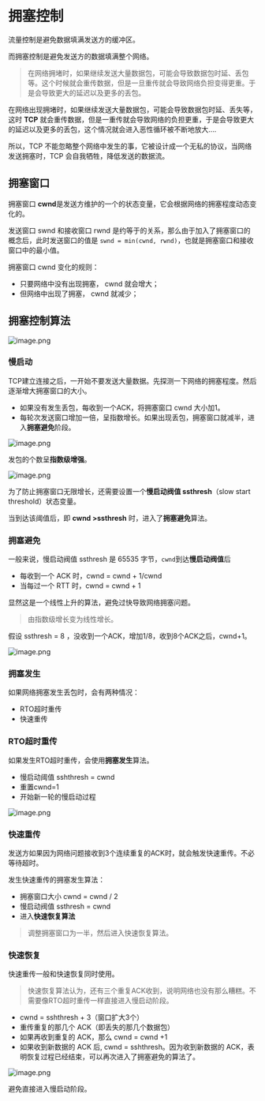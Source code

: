 # 拥塞控制

流量控制是避免数据填满发送方的缓冲区。

而拥塞控制是避免发送方的数据填满整个网络。

> 在网络拥堵时，如果继续发送大量数据包，可能会导致数据包时延、丢包等。这个时候就会重传数据，但是一旦重传就会导致网络负担变得更重。于是会导致更大的延迟以及更多的丢包。
> 

在⽹络出现拥堵时，如果继续发送⼤量数据包，可能会导致数据包时延、丢失等，这时 **TCP** 就会重传数据，但是⼀重传就会导致⽹络的负担更重，于是会导致更⼤的延迟以及更多的丢包，这个情况就会进⼊恶性循环被不断地放⼤….

所以，TCP 不能忽略整个网络中发⽣的事，它被设计成⼀个⽆私的协议，当⽹络发送拥塞时，TCP 会⾃我牺牲，降低发送的数据流。

## 拥塞窗口

拥塞窗⼝ **cwnd**是发送⽅维护的⼀个的状态变量，它会根据⽹络的拥塞程度动态变化的。

发送窗⼝ swnd 和接收窗⼝ rwnd 是约等于的关系，那么由于加⼊了拥塞窗⼝的概念后，此时发送窗⼝的值是 `swnd = min(cwnd, rwnd)`，也就是拥塞窗⼝和接收窗⼝中的最⼩值。

拥塞窗⼝ cwnd 变化的规则：

- 只要⽹络中没有出现拥塞， cwnd 就会增⼤；
- 但⽹络中出现了拥塞， cwnd 就减少；

## 拥塞控制算法

![image.png](https://s2.loli.net/2025/07/17/PSehOlIoxsrtvXQ.png)

### 慢启动

TCP建立连接之后，一开始不要发送大量数据。先探测一下网络的拥塞程度。然后逐渐增大拥塞窗口的大小。

- 如果没有发生丢包，每收到一个ACK，将拥塞窗口 cwnd 大小加1。
- 每轮次发送窗口增加一倍，呈指数增长。如果出现丢包，拥塞窗口就减半，进入**拥塞避免**阶段。

![image.png](https://s2.loli.net/2025/07/17/8sYR4HIm1ir2c3O.png)

发包的个数呈**指数级增强**。

![image.png](https://s2.loli.net/2025/07/17/XpNQAojuf9PnW6z.png)

为了防止拥塞窗口无限增长，还需要设置一个**慢启动阀值 ssthresh**（slow start threshold）状态变量。

当到达该阈值后，即 **cwnd >ssthresh** 时，进入了**拥塞避免**算法。

### 拥塞避免

一般来说，慢启动阀值 ssthresh 是 65535 字节，`cwnd`到达**慢启动阀值**后

- 每收到一个 ACK 时，cwnd = cwnd + 1/cwnd
- 当每过一个 RTT 时，cwnd = cwnd + 1

显然这是一个线性上升的算法，避免过快导致网络拥塞问题。

> 由指数级增长变为线性增长。
> 

假设 ssthresh = 8 ，没收到一个ACK，增加1/8，收到8个ACK之后，cwnd+1。

![image.png](https://s2.loli.net/2025/07/17/VMPCrGtHvZo4Ean.png)

### 拥塞发生

如果网络拥塞发生丢包时，会有两种情况：

- RTO超时重传
- 快速重传

### RTO超时重传

如果发生RTO超时重传，会使用**拥塞发生**算法。

- 慢启动阈值 sshthresh = cwnd
- 重置cwnd=1
- 开始新一轮的慢启动过程

![image.png](https://s2.loli.net/2025/07/17/VSBEObwgloIseZQ.png)

### 快速重传

发送方如果因为网络问题接收到3个连续重复的ACK时，就会触发快速重传。不必等待超时。

发⽣快速重传的拥塞发⽣算法：

- 拥塞窗口大小 cwnd = cwnd / 2
- 慢启动阀值 ssthresh = cwnd
- 进入**快速恢复算法**

> 调整拥塞窗口为一半，然后进入快速恢复算法。
> 

### 快速恢复

快速重传一般和快速恢复同时使用。

> 快速恢复算法认为，还有三个重复ACK收到，说明网络也没有那么糟糕。不需要像RTO超时重传一样直接进入慢启动阶段。
> 
- cwnd = sshthresh + 3（窗口扩大3个）
- 重传重复的那几个 ACK（即丢失的那几个数据包）
- 如果再收到重复的 ACK，那么 cwnd = cwnd +1
- 如果收到新数据的 ACK 后, cwnd = sshthresh。因为收到新数据的 ACK，表明恢复过程已经结束，可以再次进入了拥塞避免的算法了。

![image.png](https://s2.loli.net/2025/07/17/Zrs5nEAYQLKUVRv.png)

避免直接进入慢启动阶段。